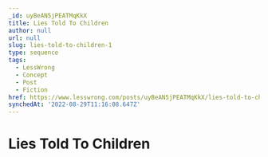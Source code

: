 ```yaml
---
_id: uyBeAN5jPEATMqKkX
title: Lies Told To Children
author: null
url: null
slug: lies-told-to-children-1
type: sequence
tags:
  - LessWrong
  - Concept
  - Post
  - Fiction
href: https://www.lesswrong.com/posts/uyBeAN5jPEATMqKkX/lies-told-to-children-1
synchedAt: '2022-08-29T11:16:08.647Z'
---
```

# Lies Told To Children

